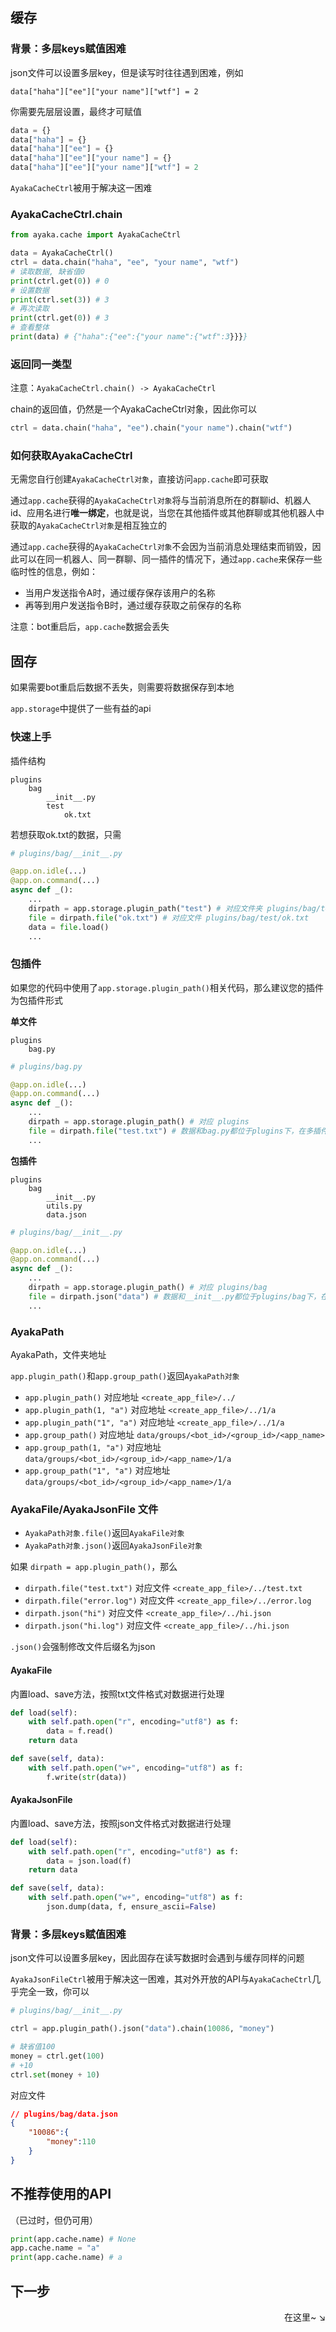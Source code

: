 ## 缓存

### 背景：多层keys赋值困难

json文件可以设置多层key，但是读写时往往遇到困难，例如

`data["haha"]["ee"]["your name"]["wtf"] = 2`

你需要先层层设置，最终才可赋值

```py
data = {}
data["haha"] = {}
data["haha"]["ee"] = {}
data["haha"]["ee"]["your name"] = {}
data["haha"]["ee"]["your name"]["wtf"] = 2
```

`AyakaCacheCtrl`被用于解决这一困难

### AyakaCacheCtrl.chain

```py
from ayaka.cache import AyakaCacheCtrl

data = AyakaCacheCtrl()
ctrl = data.chain("haha", "ee", "your name", "wtf")
# 读取数据, 缺省值0
print(ctrl.get(0)) # 0
# 设置数据
print(ctrl.set(3)) # 3
# 再次读取
print(ctrl.get(0)) # 3
# 查看整体
print(data) # {"haha":{"ee":{"your name":{"wtf":3}}}}
```

### 返回同一类型

注意：`AyakaCacheCtrl.chain() -> AyakaCacheCtrl`

chain的返回值，仍然是一个AyakaCacheCtrl对象，因此你可以

```py
ctrl = data.chain("haha", "ee").chain("your name").chain("wtf")
```

### 如何获取AyakaCacheCtrl

无需您自行创建`AyakaCacheCtrl对象`，直接访问`app.cache`即可获取

通过`app.cache`获得的`AyakaCacheCtrl对象`将与当前消息所在的群聊id、机器人id、应用名进行**唯一绑定**，也就是说，当您在其他插件或其他群聊或其他机器人中获取的`AyakaCacheCtrl对象`是相互独立的

通过`app.cache`获得的`AyakaCacheCtrl对象`不会因为当前消息处理结束而销毁，因此可以在同一机器人、同一群聊、同一插件的情况下，通过`app.cache`来保存一些临时性的信息，例如：

- 当用户发送指令A时，通过缓存保存该用户的名称
- 再等到用户发送指令B时，通过缓存获取之前保存的名称

注意：bot重启后，`app.cache`数据会丢失

## 固存

如果需要bot重启后数据不丢失，则需要将数据保存到本地

`app.storage`中提供了一些有益的api

### 快速上手

插件结构

```
plugins
    bag
        __init__.py
        test
            ok.txt
```

若想获取ok.txt的数据，只需

```py
# plugins/bag/__init__.py

@app.on.idle(...)
@app.on.command(...)
async def _():
    ...
    dirpath = app.storage.plugin_path("test") # 对应文件夹 plugins/bag/test
    file = dirpath.file("ok.txt") # 对应文件 plugins/bag/test/ok.txt
    data = file.load()
    ...
```

### 包插件

如果您的代码中使用了`app.storage.plugin_path()`相关代码，那么建议您的插件为包插件形式

**单文件**

```
plugins
    bag.py
```

```py
# plugins/bag.py

@app.on.idle(...)
@app.on.command(...)
async def _():
    ...
    dirpath = app.storage.plugin_path() # 对应 plugins
    file = dirpath.file("test.txt") # 数据和bag.py都位于plugins下，在多插件时造成混乱
    ...
```

**包插件**

```
plugins
    bag
        __init__.py
        utils.py
        data.json
```

```py
# plugins/bag/__init__.py

@app.on.idle(...)
@app.on.command(...)
async def _():
    ...
    dirpath = app.storage.plugin_path() # 对应 plugins/bag
    file = dirpath.json("data") # 数据和__init__.py都位于plugins/bag下，在多插件时依旧清晰明了
    ...
```

### AyakaPath 

AyakaPath，文件夹地址

`app.plugin_path()`和`app.group_path()`返回`AyakaPath对象`

- `app.plugin_path()` 对应地址 `<create_app_file>/../`
- `app.plugin_path(1, "a")` 对应地址 `<create_app_file>/../1/a`
- `app.plugin_path("1", "a")` 对应地址 `<create_app_file>/../1/a`
- `app.group_path()` 对应地址 `data/groups/<bot_id>/<group_id>/<app_name>`
- `app.group_path(1, "a")` 对应地址 `data/groups/<bot_id>/<group_id>/<app_name>/1/a`
- `app.group_path("1", "a")` 对应地址 `data/groups/<bot_id>/<group_id>/<app_name>/1/a`


### AyakaFile/AyakaJsonFile 文件

- `AyakaPath对象.file()`返回`AyakaFile对象`
- `AyakaPath对象.json()`返回`AyakaJsonFile对象`

如果 `dirpath = app.plugin_path()`，那么

- `dirpath.file("test.txt")` 对应文件 `<create_app_file>/../test.txt`
- `dirpath.file("error.log")` 对应文件 `<create_app_file>/../error.log`
- `dirpath.json("hi")` 对应文件 `<create_app_file>/../hi.json`
- `dirpath.json("hi.log")` 对应文件 `<create_app_file>/../hi.json`

`.json()`会强制修改文件后缀名为json

#### AyakaFile

内置load、save方法，按照txt文件格式对数据进行处理

```py
def load(self):
    with self.path.open("r", encoding="utf8") as f:
        data = f.read()
    return data

def save(self, data):
    with self.path.open("w+", encoding="utf8") as f:
        f.write(str(data))
```

#### AyakaJsonFile

内置load、save方法，按照json文件格式对数据进行处理

```py
def load(self):
    with self.path.open("r", encoding="utf8") as f:
        data = json.load(f)
    return data

def save(self, data):
    with self.path.open("w+", encoding="utf8") as f:
        json.dump(data, f, ensure_ascii=False)
```

### 背景：多层keys赋值困难

json文件可以设置多层key，因此固存在读写数据时会遇到与缓存同样的问题

`AyakaJsonFileCtrl`被用于解决这一困难，其对外开放的API与`AyakaCacheCtrl`几乎完全一致，你可以


```py
# plugins/bag/__init__.py

ctrl = app.plugin_path().json("data").chain(10086, "money")

# 缺省值100
money = ctrl.get(100)
# +10
ctrl.set(money + 10)
```

对应文件

```json
// plugins/bag/data.json
{
    "10086":{
        "money":110
    }
}
```

## 不推荐使用的API

（已过时，但仍可用）

```py
print(app.cache.name) # None
app.cache.name = "a"
print(app.cache.name) # a
```

## 下一步

<div align="right">
    在这里~ ↘
</div>
